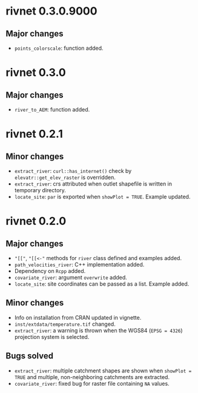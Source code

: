 # rivnet 0.3.0.9000

## Major changes

- `points_colorscale`: function added.

# rivnet 0.3.0

## Major changes

- `river_to_AEM`: function added.

# rivnet 0.2.1

## Minor changes

- `extract_river`: `curl::has_internet()` check by `elevatr::get_elev_raster` is overridden.
- `extract_river`: crs attributed when outlet shapefile is written in temporary directory.
- `locate_site`: `par` is exported when `showPlot = TRUE`. Example updated.

# rivnet 0.2.0

## Major changes

- `"[["`, `"[[<-"` methods for `river` class defined and examples added. 
- `path_velocities_river`: C++ implementation added.
- Dependency on `Rcpp` added.
- `covariate_river`: argument `overwrite` added.
- `locate_site`: site coordinates can be passed as a list. Example added.

## Minor changes

- Info on installation from CRAN updated in vignette.
- `inst/extdata/temperature.tif` changed.
- `extract_river`: a warning is thrown when the WGS84 (`EPSG = 4326`) projection system is selected.

## Bugs solved

- `extract_river`: multiple catchment shapes are shown when `showPlot = TRUE` 
and multiple, non-neighboring catchments are extracted.
- `covariate_river`: fixed bug for raster file containing `NA` values.
